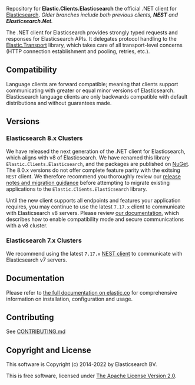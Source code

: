 Repository for **Elastic.Clients.Elasticsearch** the official .NET client for [Elasticsearch](https://github.com/elastic/elasticsearch). *Older branches include both previous clients, **NEST** and **Elasticsearch.Net**.*

The .NET client for Elasticsearch provides strongly typed requests and responses for Elasticsearch APIs. It delegates protocol handling to the [Elastic.Transport](https://github.com/elastic/elastic-transport-net) library, which takes care of all transport-level concerns (HTTP connection establishment and pooling, retries, etc.).

## Compatibility

Language clients are forward compatible; meaning that clients support communicating with greater or equal minor versions of Elasticsearch. Elasticsearch language clients are only backwards compatible with default distributions and without guarantees made.

## Versions

### Elasticsearch 8.x Clusters

We have released the next generation of the .NET client for Elasticsearch, which aligns with v8 of Elasticsearch. We have renamed this library `Elastic.Clients.Elasticsearch`, and the packages are published on [NuGet](https://www.nuget.org/packages/Elastic.Clients.Elasticsearch/). The 8.0.x versions do not offer complete
feature parity with the exitsing `NEST` client. We therefore recommend you thoroughly review our [release notes and migration guidance](https://elasticsearch-net_7008.docs-preview.app.elstc.co/guide/en/elasticsearch/client/net-api/current/release-notes-8.0.0.html) before attempting to migrate existing applications to the `Elastic.Clients.Elasticsearch` library.

Until the new client supports all endpoints and features your application requires, you may continue to use the latest `7.17.x` client to communicate with Elasticsearch v8 servers. Please review [our documentation](https://www.elastic.co/guide/en/elasticsearch/client/net-api/7.17/connecting-to-elasticsearch-v8.html), which describes how to enable compatibility mode and secure communications with a v8 cluster.

### Elasticsearch 7.x Clusters

We recommend using the latest `7.17.x` [NEST client](https://www.nuget.org/packages/Nest) to communicate with Elasticsearch v7 servers.

## Documentation

Please refer to [the full documentation on elastic.co](https://www.elastic.co/guide/en/elasticsearch/client/net-api/current/index.html) for comprehensive information on installation, configuration and usage.

## Contributing

See [CONTRIBUTING.md](./CONTRIBUTING.md)

## Copyright and License

This software is Copyright (c) 2014-2022 by Elasticsearch BV.

This is free software, licensed under [The Apache License Version 2.0](https://github.com/elastic/elasticsearch-net/blob/main/LICENSE.txt).